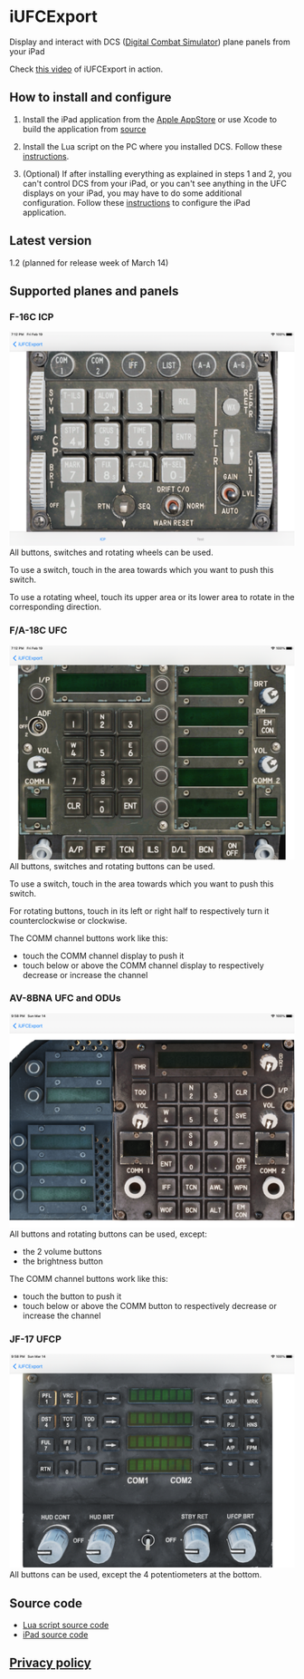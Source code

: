 # iUFCExport
Display and interact with DCS ([Digital Combat Simulator](https://www.digitalcombatsimulator.com)) plane panels from your iPad

Check [this video](https://www.youtube.com/watch?v=Kx_l9_WEQhs) of iUFCExport in action.

## How to install and configure

1) Install the iPad application from the [Apple AppStore](https://itunes.apple.com/WebObjects/MZStore.woa/wa/viewSoftware?id=1551491580) or use Xcode to build the application from [source](https://github.com/wluc9875/iUFCExport-iPad)

2) Install the Lua script on the PC where you installed DCS. Follow these [instructions](https://github.com/wluc9875/iUFCExport-LuaScript#readme).

3) (Optional) If after installing everything as explained in steps 1 and 2, you can't control DCS from your iPad, or you can't see anything in the UFC displays on your iPad, you may have to do some additional configuration. Follow these [instructions](https://github.com/wluc9875/iUFCExport-iPad#configuration) to configure the iPad application.


## Latest version
1.2 (planned for release week of March 14)

## Supported planes and panels
### F-16C ICP
![F16-ICP](./resources/f16-icp.png)
All buttons, switches and rotating wheels can be used.

To use a switch, touch in the area towards which you want to push this switch.

To use a rotating wheel, touch its upper area or its lower area to rotate in the corresponding direction.

### F/A-18C UFC
![FA18-UFC](./resources/fa18-ufc.png)
All buttons, switches and rotating buttons can be used.

To use a switch, touch in the area towards which you want to push this switch.

For rotating buttons, touch in its left or right half to respectively turn it counterclockwise or clockwise.

The COMM channel buttons work like this:
* touch the COMM channel display to push it
* touch below or above the COMM channel display to respectively decrease or increase the channel

### AV-8BNA UFC and ODUs
![AV8-UFC](./resources/av8-ufc.png)
All buttons and rotating buttons can be used, except:
* the 2 volume buttons
* the brightness button

The COMM channel buttons work like this:
* touch the button to push it
* touch below or above the COMM button to respectively decrease or increase the channel

### JF-17 UFCP
![JF17-UFCP](./resources/jf17-ufcp.png)
All buttons can be used, except the 4 potentiometers at the bottom.

## Source code
* [Lua script source code](https://github.com/wluc9875/iUFCExport-LuaScript)
* [iPad source code](https://github.com/wluc9875/iUFCExport-iPad)

## [Privacy policy](privacy.md)
